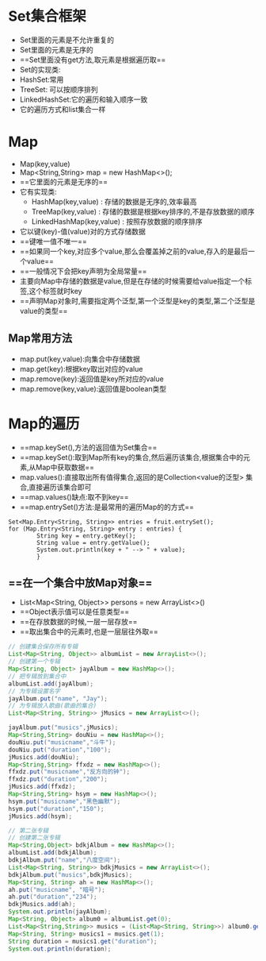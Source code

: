 # Set集合框架
- Set里面的元素是不允许重复的
- Set里面的元素是无序的
- ==Set里面没有get方法,取元素是根据遍历取==
- Set的实现类:
- HashSet:常用
- TreeSet: 可以按顺序排列
- LinkedHashSet:它的遍历和输入顺序一致
- 它的遍历方式和list集合一样
# Map
- Map(key,value)
- Map<String,String> map = new HashMap<>();
- ==它里面的元素是无序的==
- 它有实现类:
  * HashMap(key,value) : 存储的数据是无序的,效率最高
  * TreeMap(key,value) : 存储的数据是根据key排序的,不是存放数据的顺序
  * LinkedHashMap(key,value) : 按照存放数据的顺序排序
- 它以键(key)-值(value)对的方式存储数据
- ==键唯一值不唯一==
- ==如果同一个key,对应多个value,那么会覆盖掉之前的value,存入的是最后一个value==
- ==一般情况下会把key声明为全局常量==
- 主要向Map中存储的数据是value,但是在存储的时候需要给value指定一个标签,这个标签就时key
- ==声明Map对象时,需要指定两个泛型,第一个泛型是key的类型,第二个泛型是value的类型==
## Map常用方法
- map.put(key,value):向集合中存储数据
- map.get(key):根据key取出对应的value
- map.remove(key):返回值是key所对应的value
- map.remove(key,value):返回值是boolean类型
# Map的遍历
- ==map.keySet(),方法的返回值为Set集合==
- ==map.keySet():取到Map所有key的集合,然后遍历该集合,根据集合中的元素,从Map中获取数据==
- map.values():直接取出所有值得集合,返回的是Collection<value的泛型> 集合,直接遍历该集合即可
- ==map.values()缺点:取不到key==
- ==map.entrySet()方法:是最常用的遍历Map的的方式==
```
Set<Map.Entry<String, String>> entries = fruit.entrySet();
for (Map.Entry<String, String> entry : entries) {
        String key = entry.getKey();
        String value = entry.getValue();
        System.out.println(key + " --> " + value);
        }
```
## ==在一个集合中放Map对象==
- List<Map<String, Object>> persons = new ArrayList<>()
- ==Object表示值可以是任意类型==
- ==在存放数据的时候,一层一层存放==
- ==取出集合中的元素时,也是一层层往外取==

```java
// 创建集合保存所有专辑
List<Map<String, Object>> albumList = new ArrayList<>();
// 创建第一个专辑
Map<String, Object> jayAlbum = new HashMap<>();
// 把专辑放到集合中
albumList.add(jayAlbum);
// 为专辑设置名字
jayAlbum.put("name", "Jay");
// 为专辑放入歌曲(歌曲的集合)
List<Map<String, String>> jMusics = new ArrayList<>();

jayAlbum.put("musics",jMusics);
Map<String,String> douNiu = new HashMap<>();
douNiu.put("musicname","斗牛");
douNiu.put("duration","100");
jMusics.add(douNiu);
Map<String,String> ffxdz = new HashMap<>();
ffxdz.put("musicname","反方向的钟");
ffxdz.put("duration","200");
jMusics.add(ffxdz);
Map<String,String> hsym = new HashMap<>();
hsym.put("musicname","黑色幽默");
hsym.put("duration","150");
jMusics.add(hsym);

// 第二张专辑
// 创建第二张专辑
Map<String,Object> bdkjAlbum = new HashMap<>();
albumList.add(bdkjAlbum);
bdkjAlbum.put("name","八度空间");
List<Map<String, String>> bdkjMusics = new ArrayList<>();
bdkjAlbum.put("musics",bdkjMusics);
Map<String, String> ah = new HashMap<>();
ah.put("musicname", "暗号");
ah.put("duration","234");
bdkjMusics.add(ah);
System.out.println(jayAlbum);
Map<String, Object> album0 = albumList.get(0);
List<Map<String,String>> musics = (List<Map<String, String>>) album0.get("musics");
Map<String, String> musics1 = musics.get(1);
String duration = musics1.get("duration");
System.out.println(duration);
```
